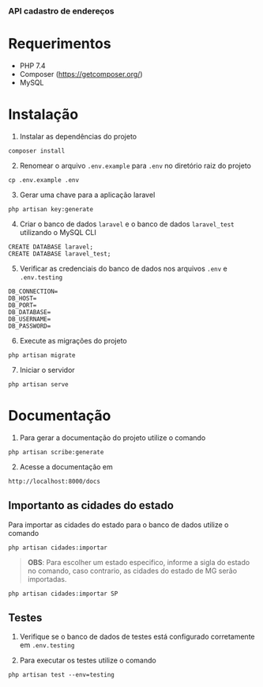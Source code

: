 ### API cadastro de endereços

# Requerimentos
* PHP 7.4
* Composer (https://getcomposer.org/)
* MySQL

# Instalação

1. Instalar as dependências do projeto
```
composer install
```
2. Renomear o arquivo `.env.example` para `.env` no diretório raiz do projeto
```
cp .env.example .env
```
3. Gerar uma chave para a aplicação laravel
```
php artisan key:generate
```
4. Criar o banco de dados `laravel` e o banco de dados `laravel_test` utilizando o MySQL CLI
```
CREATE DATABASE laravel;
CREATE DATABASE laravel_test;
```

5. Verificar as credenciais do banco de dados nos arquivos `.env` e `.env.testing`
```
DB_CONNECTION=
DB_HOST=
DB_PORT=
DB_DATABASE=
DB_USERNAME=
DB_PASSWORD=
```

6. Execute as migrações do projeto
```
php artisan migrate
```

7. Iniciar o servidor
```
php artisan serve
```
# Documentação

1. Para gerar a documentação do projeto utilize o comando
```
php artisan scribe:generate
```

2. Acesse a documentação em
```
http://localhost:8000/docs
```

## Importanto as cidades do estado

Para importar as cidades do estado para o banco de dados utilize o comando
```
php artisan cidades:importar
```
>**OBS**: Para escolher um estado especifico, informe a sigla do estado no comando, caso contrario, as cidades do estado de MG serão importadas.
```
php artisan cidades:importar SP
```

## Testes
1. Verifique se o banco de dados de testes está configurado corretamente em `.env.testing`

1. Para executar os testes utilize o comando
```
php artisan test --env=testing
```
